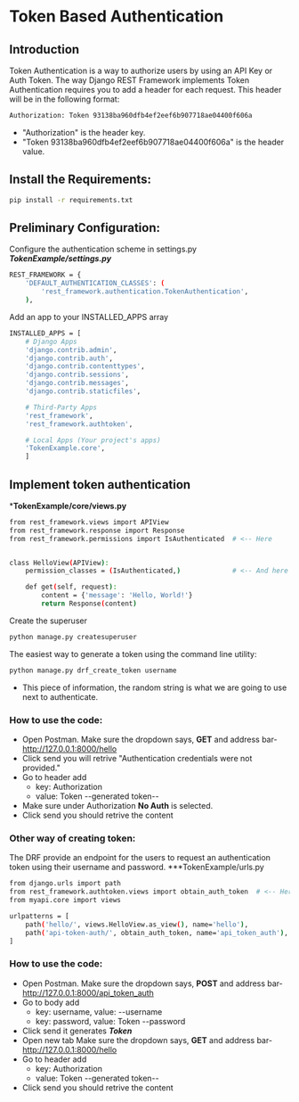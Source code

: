 # Token Based Authentication
## Introduction
Token Authentication is a way to authorize users by using an API Key or Auth Token. The way Django REST Framework implements Token Authentication requires you to add a header for each request. This header will be in the following format:
``` bash  
Authorization: Token 93138ba960dfb4ef2eef6b907718ae04400f606a
```
* "Authorization" is the header key.
* "Token 93138ba960dfb4ef2eef6b907718ae04400f606a" is the header value. 

## Install the Requirements:
``` bash 
pip install -r requirements.txt  
```
## Preliminary Configuration:
Configure the authentication scheme in settings.py
***TokenExample/settings.py***
``` bash
REST_FRAMEWORK = {
    'DEFAULT_AUTHENTICATION_CLASSES': (
        'rest_framework.authentication.TokenAuthentication',
    ),
```
Add an app to your INSTALLED_APPS array
``` bash
INSTALLED_APPS = [
    # Django Apps
    'django.contrib.admin',
    'django.contrib.auth',
    'django.contrib.contenttypes',
    'django.contrib.sessions',
    'django.contrib.messages',
    'django.contrib.staticfiles',

    # Third-Party Apps
    'rest_framework',
    'rest_framework.authtoken',

    # Local Apps (Your project's apps)
    'TokenExample.core',
    ]
```
## Implement token authentication
***TokenExample/core/views.py**
``` bash
from rest_framework.views import APIView
from rest_framework.response import Response
from rest_framework.permissions import IsAuthenticated  # <-- Here


class HelloView(APIView):
    permission_classes = (IsAuthenticated,)             # <-- And here

    def get(self, request):
        content = {'message': 'Hello, World!'}
        return Response(content)
```
Create the superuser
``` bash
python manage.py createsuperuser 
```
The easiest way to generate a token using the command line utility:
``` bash
python manage.py drf_create_token username
```
* This piece of information, the random string is what we are going to use next to authenticate.
### How to use the code:
* Open Postman. Make sure the dropdown says, **GET** and address bar- http://127.0.0.1:8000/hello
* Click send you will retrive "Authentication credentials were not provided."
* Go to header add
    * key: Authorization
    * value: Token --generated token--
* Make sure under Authorization **No Auth** is selected.
* Click send you should retrive the content

### Other way of creating token:
The DRF provide an endpoint for the users to request an authentication token using their username and password.
***TokenExample/urls.py
``` bash
from django.urls import path
from rest_framework.authtoken.views import obtain_auth_token  # <-- Here
from myapi.core import views

urlpatterns = [
    path('hello/', views.HelloView.as_view(), name='hello'),
    path('api-token-auth/', obtain_auth_token, name='api_token_auth'),  # <-- And here
]
```
### How to use the code:
* Open Postman. Make sure the dropdown says, **POST** and address bar- http://127.0.0.1:8000/api_token_auth
* Go to body add
    * key: username, value: --username
    * key: password, value: Token --password
* Click send it generates ***Token***
* Open new tab Make sure the dropdown says, **GET** and address bar- http://127.0.0.1:8000/hello
* Go to header add
    * key: Authorization
    * value: Token --generated token--
* Click send you should retrive the content




